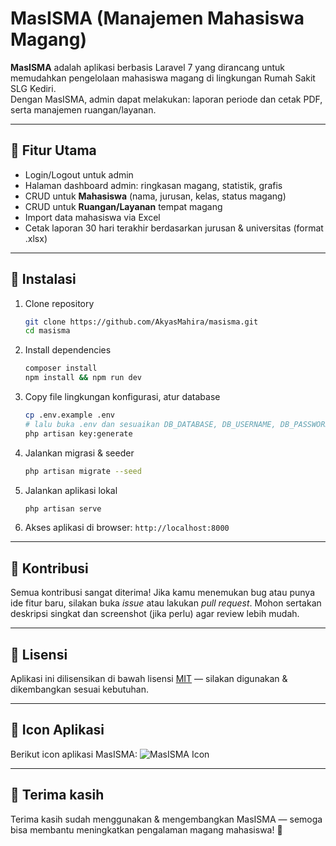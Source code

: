 # MasISMA (Manajemen Mahasiswa Magang)

**MasISMA** adalah aplikasi berbasis Laravel 7 yang dirancang untuk memudahkan pengelolaan mahasiswa magang di lingkungan Rumah Sakit SLG Kediri.  
Dengan MasISMA, admin dapat melakukan: laporan periode dan cetak PDF, serta manajemen ruangan/layanan.

---

## 📌 Fitur Utama

- Login/Logout untuk admin  
- Halaman dashboard admin: ringkasan magang, statistik, grafis  
- CRUD untuk **Mahasiswa** (nama, jurusan, kelas, status magang)  
- CRUD untuk **Ruangan/Layanan** tempat magang   
- Import data mahasiswa via Excel  
- Cetak laporan 30 hari terakhir berdasarkan jurusan & universitas (format .xlsx)   

---

## 📂 Instalasi

1. Clone repository  
   ```bash
   git clone https://github.com/AkyasMahira/masisma.git
   cd masisma
    ````

2. Install dependencies

   ```bash
   composer install
   npm install && npm run dev
   ```

3. Copy file lingkungan konfigurasi, atur database

   ```bash
   cp .env.example .env
   # lalu buka .env dan sesuaikan DB_DATABASE, DB_USERNAME, DB_PASSWORD
   php artisan key:generate
   ```

4. Jalankan migrasi & seeder 

   ```bash
   php artisan migrate --seed
   ```

5. Jalankan aplikasi lokal

   ```bash
   php artisan serve
   ```

6. Akses aplikasi di browser: `http://localhost:8000`

---

## 🔧 Kontribusi

Semua kontribusi sangat diterima! Jika kamu menemukan bug atau punya ide fitur baru, silakan buka *issue* atau lakukan *pull request*.
Mohon sertakan deskripsi singkat dan screenshot (jika perlu) agar review lebih mudah.

---

## 📝 Lisensi

Aplikasi ini dilisensikan di bawah lisensi [MIT](LICENSE) — silakan digunakan & dikembangkan sesuai kebutuhan.

---

## 🎨 Icon Aplikasi

Berikut icon aplikasi MasISMA:
![MasISMA Icon](path/to/icon.png)

---

## 🤝 Terima kasih

Terima kasih sudah menggunakan & mengembangkan MasISMA — semoga bisa membantu meningkatkan pengalaman magang mahasiswa! 🚀
